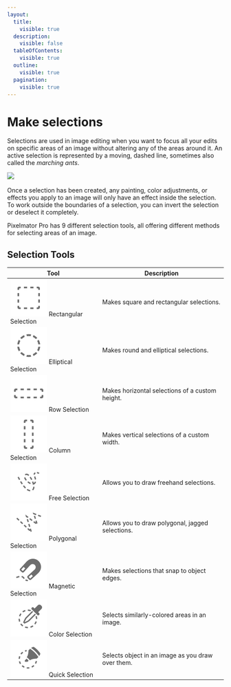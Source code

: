 ```yaml
---
layout:
  title:
    visible: true
  description:
    visible: false
  tableOfContents:
    visible: true
  outline:
    visible: true
  pagination:
    visible: true
---
```


# Make selections

Selections are used in image editing when you want to focus all your edits on specific areas of an image without altering any of the areas around it. An active selection is represented by a moving, dashed line, sometimes also called the _marching ants_.&#x20;

![](https://help.pixelmator.com/pixelmator-pro/3.5/assets/English/1591793537000.jpeg)

Once a selection has been created, any painting, color adjustments, or effects you apply to an image will only have an effect inside the selection. To work outside the boundaries of a selection, you can invert the selection or deselect it completely.

Pixelmator Pro has 9 different selection tools, all offering different methods for selecting areas of an image.

## Selection Tools

| Tool                                                                                                   | Description                                        |
| ------------------------------------------------------------------------------------------------------ | -------------------------------------------------- |
| <img src="../.gitbook/assets/Rectangular-Selection.png" alt="" data-size="line"> Rectangular Selection | Makes square and rectangular selections.           |
| <img src="../.gitbook/assets/Elliptical-Selection.png" alt="" data-size="line"> Elliptical Selection   | Makes round and elliptical selections.             |
| <img src="../.gitbook/assets/Row-Selection.png" alt="" data-size="line"> Row Selection                 | Makes horizontal selections of a custom height.    |
| <img src="../.gitbook/assets/Column-Selection.png" alt="" data-size="line"> Column Selection           | Makes vertical selections of a custom width.       |
| <img src="../.gitbook/assets/Free-Selection.png" alt="" data-size="line"> Free Selection               | Allows you to draw freehand selections.            |
| <img src="../.gitbook/assets/Polygonal-Selection.png" alt="" data-size="line"> Polygonal Selection     | Allows you to draw polygonal, jagged selections.   |
| <img src="../.gitbook/assets/Magnetic-Selection.png" alt="" data-size="line"> Magnetic Selection       | Makes selections that snap to object edges.        |
| <img src="../.gitbook/assets/Color-Selection.png" alt="" data-size="line"> Color Selection             | Selects similarly-colored areas in an image.       |
| <img src="../.gitbook/assets/Quick-Selection.png" alt="" data-size="line"> Quick Selection             | Selects object in an image as you draw over them.  |
